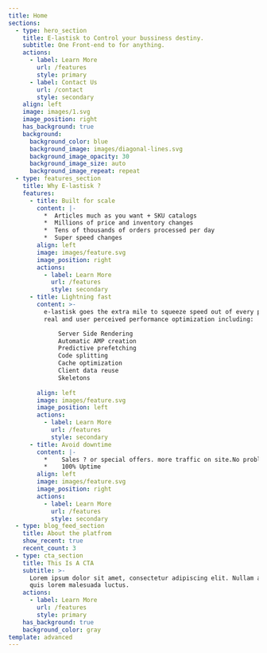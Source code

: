 ```yaml
---
title: Home
sections:
  - type: hero_section
    title: E-lastisk to Control your bussiness destiny.
    subtitle: One Front-end to for anything.
    actions:
      - label: Learn More
        url: /features
        style: primary
      - label: Contact Us
        url: /contact
        style: secondary
    align: left
    image: images/1.svg
    image_position: right
    has_background: true
    background:
      background_color: blue
      background_image: images/diagonal-lines.svg
      background_image_opacity: 30
      background_image_size: auto
      background_image_repeat: repeat
  - type: features_section
    title: Why E-lastisk ?
    features:
      - title: Built for scale
        content: |-
          *  Articles much as you want + SKU catalogs
          *  Millions of price and inventory changes
          *  Tens of thousands of orders processed per day
          *  Super speed changes
        align: left
        image: images/feature.svg
        image_position: right
        actions:
          - label: Learn More
            url: /features
            style: secondary
      - title: Lightning fast
        content: >-
          e-lastisk goes the extra mile to squeeze speed out of every possible
          real and user perceived performance optimization including:

              Server Side Rendering
              Automatic AMP creation
              Predictive prefetching
              Code splitting
              Cache optimization
              Client data reuse
              Skeletons
              
        align: left
        image: images/feature.svg
        image_position: left
        actions:
          - label: Learn More
            url: /features
            style: secondary
      - title: Avoid downtime
        content: |-
          *    Sales ? or special offers. more traffic on site.No problem
          *    100% Uptime
        align: left
        image: images/feature.svg
        image_position: right
        actions:
          - label: Learn More
            url: /features
            style: secondary
  - type: blog_feed_section
    title: About the platfrom
    show_recent: true
    recent_count: 3
  - type: cta_section
    title: This Is A CTA
    subtitle: >-
      Lorem ipsum dolor sit amet, consectetur adipiscing elit. Nullam a metus
      quis lorem malesuada luctus.
    actions:
      - label: Learn More
        url: /features
        style: primary
    has_background: true
    background_color: gray
template: advanced
---
```

